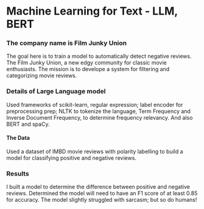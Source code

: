 # Machine Learning for Text - LLM, BERT

### The company name is Film Junky Union

The goal here is to train a model to automatically detect negative reviews. The Film Junky Union, a new edgy community for classic movie enthusiasts.  The mission is to develope a system for filtering and categorizing movie reviews. 
 
### Details of Large Language model

Used frameworks of scikit-learn, regular expression; label encoder for preprocessing prep; NLTK to tokenize the language, Term Frequency and Inverse Document Frequency, to determine frequency relevancy.  And also BERT and spaCy. 


#### The Data

Used a dataset of IMBD movie reviews with polarity labelling to build a model for classifying positive and negative reviews. 


### Results

I built a model to determine the difference between positive and negative reviews.  Determined the model will need to have an F1 score of at least 0.85 for accuracy.  The model slightly struggled with sarcasm; but so do humans!  

